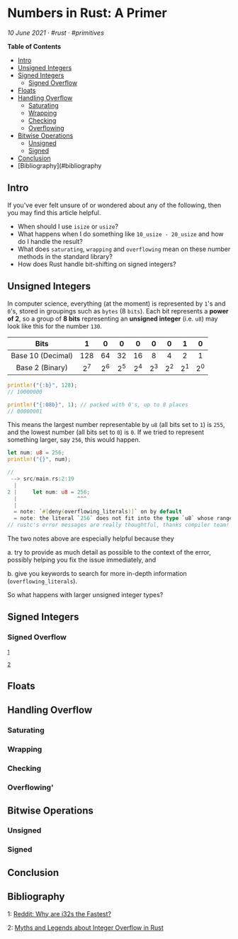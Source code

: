 # Numbers in Rust: A Primer

_10 June 2021 · #rust · #primitives_

**Table of Contents**
- [Intro](#intro)
- [Unsigned Integers](#unsigned-integers)
- [Signed Integers](#signed-integers)
  - [Signed Overflow](#signed-overflow)
- [Floats](#floats)
- [Handling Overflow](#handling-overflow)
  - [Saturating](#saturating)
  - [Wrapping](#wrapping)
  - [Checking](#checking)
  - [Overflowing](#overflowing)
- [Bitwise Operations](#bitwise-operations)
  - [Unsigned](#unsigned)
  - [Signed](#signed) 
- [Conclusion](#conclusion)
- [Bibliography](#bibliography



## Intro
If you've ever felt unsure of or wondered about any of the following, then you may find this article helpful.
- When should I use `isize` or `usize`?
- What happens when I do something like `10_usize - 20_usize` and how do I handle the result?
- What does `saturating`, `wrapping` and `overflowing` mean on these number methods in the standard library?
- How does Rust handle bit-shifting on signed integers?


## Unsigned Integers
In computer science, everything (at the moment) is represented by `1`'s and `0`'s, stored in groupings such as `bytes` (8 `bits`).  Each bit represents a **power of 2**, so a group of **8 bits** representing an **unsigned integer** (i.e. `u8`) may look like this for the number `130`.

|       Bits        |       1       |       0       |       0       |       0       |       0       |       0       |       1       |       0       |
| :---------------: | :-----------: | :-----------: | :-----------: | :-----------: | :-----------: | :-----------: | :-----------: | :-----------: |
| Base 10 (Decimal) |      128      |      64       |      32       |      16       |       8       |       4       |       2       |       1       |
|  Base 2 (Binary)  | 2<sup>7</sup> | 2<sup>6</sup> | 2<sup>5</sup> | 2<sup>4</sup> | 2<sup>3</sup> | 2<sup>2</sup> | 2<sup>1</sup> | 2<sup>0</sup> |

```rust
println!("{:b}", 128);
// 10000000

println!("{:08b}", 1); // packed with 0's, up to 8 places
// 00000001
```

This means the largest number representable by `u8` (all bits set to `1`) is `255`, and the lowest number (all bits set to `0`) is `0`.  If we tried to represent something larger, say `256`, this would happen.

```rust
let num: u8 = 256;
println!("{}", num);

// 
 --> src/main.rs:2:19
  |
2 |     let num: u8 = 256;
  |                   ^^^
  |
  = note: `#[deny(overflowing_literals)]` on by default
  = note: the literal `256` does not fit into the type `u8` whose range is `0..=255`
// rustc's error messages are really thoughtful, thanks compiler team!

```

The two notes above are especially helpful because they 

a.  try to provide as much detail as possible to the context of the error, possibly helping you fix the issue immediately, and 

b. give you keywords to search for more in-depth information (`overflowing_literals`). 



So what happens with larger unsigned integer types?



## Signed Integers

### Signed Overflow
<sup>[1](#reddit)</sup>

<sup>[2](#huonw)</sup>




## Floats

## Handling Overflow
### Saturating
### Wrapping
### Checking
### Overflowing'



## Bitwise Operations

### Unsigned

### Signed



## Conclusion


## Bibliography

<a name="reddit">1</a>: [Reddit: Why are i32s the Fastest?](https://www.reddit.com/r/rust/comments/931leq/why_are_i32s_the_fastest/e3a3eop?utm_source=share&utm_medium=web2x&context=3)

<a name="huonw">2</a>: [Myths and Legends about Integer Overflow in Rust](http://huonw.github.io/blog/2016/04/myths-and-legends-about-integer-overflow-in-rust/)

